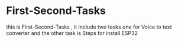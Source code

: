 # First-Second-Tasks
this is First-Second-Tasks , it include two tasks 
one for Voice to text converter 
and the other task is Steps for install ESP32 
